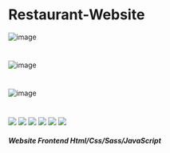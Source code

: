 # Restaurant-Website
![image](https://github.com/JhonnFy/Restaurant-Website/assets/97255802/e7032a57-6025-474e-9af6-d069bbaf13c0)
#
![image](https://github.com/JhonnFy/Restaurant-Website/assets/97255802/e4d0a825-9766-4620-b780-792a6f780a5e)
#
![image](https://github.com/JhonnFy/Restaurant-Website/assets/97255802/3e996b2a-41c8-4a02-a2c0-de850c7b2c40)
#
![](https://img.shields.io/github/stars/pandao/editor.md.svg) ![](https://img.shields.io/github/forks/pandao/editor.md.svg) ![](https://img.shields.io/github/tag/pandao/editor.md.svg) ![](https://img.shields.io/github/release/pandao/editor.md.svg) ![](https://img.shields.io/github/issues/pandao/editor.md.svg) ![](https://img.shields.io/bower/v/editor.md.svg)
##### Website Frontend Html/Css/Sass/JavaScript
